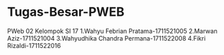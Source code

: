 # Tugas-Besar-PWEB
PWeb 02
Kelompok SI 17
1.Wahyu Febrian Pratama-1711521005 2.Marwan Aziz-1711521004 3.Wahyudhika Chandra Permana-1711522008 4.Fikri Rizaldi-1711522016
